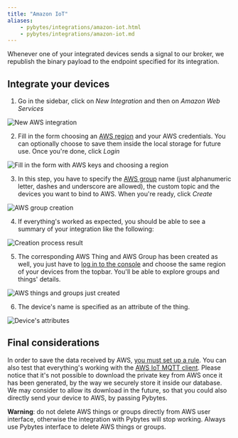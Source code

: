 ```yaml
---
title: "Amazon IoT"
aliases:
    - pybytes/integrations/amazon-iot.html
    - pybytes/integrations/amazon-iot.md
---
```


Whenever one of your integrated devices sends a signal to our broker, we republish the binary payload to the endpoint specified for its integration.

## Integrate your devices

1. Go in the sidebar, click on _New Integration_ and then on _Amazon Web Services_

![New AWS integration](/gitbook/assets/01_aws_integration.png)

2. Fill in the form choosing an [AWS region](https://docs.aws.amazon.com/AWSEC2/latest/UserGuide/using-regions-availability-zones.html) and your AWS credentials. You can optionally choose to save them inside the local storage for future use. Once you're done, click _Login_

![Fill in the form with AWS keys and choosing a region](/gitbook/assets/02_aws_integration.png)

3. In this step, you have to specify the [AWS group](https://docs.aws.amazon.com/iot/latest/developerguide/thing-groups.html) name (just alphanumeric letter, dashes and underscore are allowed), the custom topic and the devices you want to bind to AWS. When you're ready, click _Create_

![AWS group creation](/gitbook/assets/03_aws_integration.png)

4. If everything's worked as expected, you should be able to see a summary of your integration like the following:

![Creation process result](/gitbook/assets/04_aws_integration.png)

5. The corresponding AWS Thing and AWS Group has been created as well, you just have to [log in to the console](https://console.aws.amazon.com/console/home?nc2=h_ct&src=header-signin) and choose the same region of your devices from the topbar. You'll be able to explore groups and things' details.

![AWS things and groups just created](/gitbook/assets/05_aws_integration.png)

6. The device's name is specified as an attribute of the thing.

![Device's attributes](/gitbook/assets/06_aws_integration.png)

## Final considerations

In order to save the data received by AWS, [you must set up a rule](https://docs.aws.amazon.com/iot/latest/developerguide/iot-rules.html). You can also test that everything's working with the [AWS IoT MQTT client](https://docs.aws.amazon.com/iot/latest/developerguide/view-mqtt-messages.html). Please notice that it's not possible to download the private key from AWS once it has been generated, by the way we securely store it inside our database. We may consider to allow its download in the future, so that you could also directly send your device to AWS, by passing Pybytes.

**Warning**: do not delete AWS things or groups directly from AWS user interface, otherwise the integration with Pybytes will stop working. Always use Pybytes interface to delete AWS things or groups.
